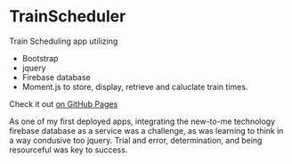 # TrainScheduler
Train Scheduling app utilizing 
* Bootstrap
* jquery
* Firebase database
* Moment.js to store, display, retrieve and caluclate train times.

Check it out [on GitHub Pages](https://jl3w.github.io/TrainScheduler/)

As one of my first deployed apps, integrating the new-to-me technology firebase database as a service was a challenge, as was learning to think in a way condusive too jquery. Trial and error, determination, and being resourceful was key to success.
